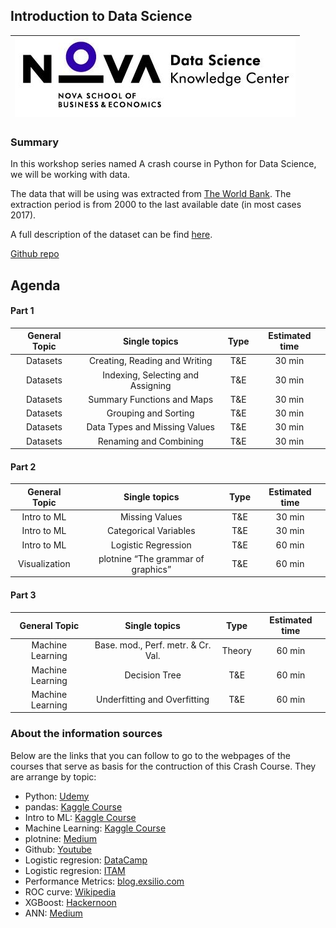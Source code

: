 ## Introduction to Data Science


| ![](/images/DSKC_logo.png)         |
| :-----: |

### Summary

In this workshop series named A crash course in Python for Data Science, we will be working with data.

The data that will be using was extracted from [The World Bank](https://databank.worldbank.org/source/world-development-indicators). The extraction period is from 2000 to the last available date (in most cases 2017). 

A full description of the dataset can be find [here](https://github.com/EduardoHidalgoGarcia/WorldBankData/blob/master/World%20Bank%20Indicators%202000%20-%202018.pdf).

[Github repo](https://github.com/EduardoHidalgoGarcia/IntroDS)

## Agenda

#### Part 1

| General Topic | Single topics  | Type | Estimated time  |
| :-----: | :-: | :-: | :-: |
| Datasets | Creating, Reading and Writing | T&E | 30 min |
| Datasets | Indexing, Selecting and Assigning | T&E | 30 min |
| Datasets | Summary Functions and Maps | T&E | 30 min |
| Datasets | Grouping and Sorting | T&E | 30 min |
| Datasets | Data Types and Missing Values | T&E | 30 min |
| Datasets | Renaming and Combining | T&E | 30 min |



#### Part 2

| General Topic | Single topics  | Type | Estimated time  |
| :-----: | :-: | :-: | :-: |
| Intro to ML | Missing Values | T&E | 30 min |
| Intro to ML | Categorical Variables | T&E | 30 min |
| Intro to ML | Logistic Regression | T&E | 60 min |
| Visualization | plotnine “The grammar of graphics” | T&E | 60 min |



#### Part 3

| General Topic | Single topics  | Type | Estimated time  |
| :-----: | :-: | :-: | :-: |
| Machine Learning | Base. mod., Perf. metr. & Cr. Val. | Theory | 60 min |
| Machine Learning | Decision Tree | T&E | 60 min |
| Machine Learning | Underfitting and Overfitting | T&E | 60 min |




### About the information sources

Below are the links that you can follow to go to the webpages of the courses that serve as basis for the contruction of this Crash Course. They are arrange by topic:

+ Python: [Udemy](https://www.udemy.com/complete-python-bootcamp/?couponCode=COMPLETE_GITHUB)
+ pandas: [Kaggle Course](https://www.kaggle.com/learn/pandas)
+ Intro to ML: [Kaggle Course](https://www.kaggle.com/learn/intro-to-machine-learning)
+ Machine Learning: [Kaggle Course](https://www.kaggle.com/learn/intermediate-machine-learning)
+ plotnine: [Medium](https://towardsdatascience.com/how-to-use-ggplot2-in-python-74ab8adec129)
+ Github: [Youtube](https://www.youtube.com/results?search_query=what+is+github)
+ Logistic regresion: [DataCamp](https://www.datacamp.com/community/tutorials/understanding-logistic-regression-python)
+ Logistic regresion: [ITAM](https://docs.google.com/viewer?a=v&pid=sites&srcid=ZGVmYXVsdGRvbWFpbnxpdGFtbWFjcm9lY29ub21ldHJpYXxneDpiMjY5ZGZlZWYyM2M2MDE)
+ Performance Metrics: [blog.exsilio.com](https://blog.exsilio.com/all/accuracy-precision-recall-f1-score-interpretation-of-performance-measures/)
+ ROC curve: [Wikipedia](https://en.wikipedia.org/wiki/Receiver_operating_characteristic)
+ XGBoost: [Hackernoon](https://hackernoon.com/want-a-complete-guide-for-xgboost-model-in-python-using-scikit-learn-sc11f31bq)
+ ANN: [Medium](https://medium.com/@sanchittanwar75/introduction-to-neural-networks-660f6909fba9)

